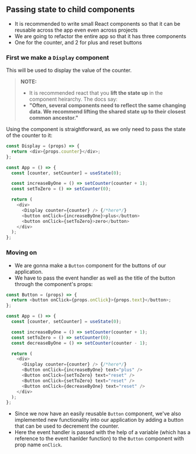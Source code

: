## Passing state to child components

- It is recommended to write small React components so that it can be reusable across the app even even across projects
- We are going to refactor the entire app so that it has three components
- One for the counter, and 2 for plus and reset buttons

### **First we make a `Display` component**

This will be used to display the value of the counter.

> **NOTE:**
>
> - It is recommended react that you **lift the state up** in the component heirarchy. The docs say:
> - **"Often, several components need to reflect the same changing data. We recommend lifting the shared state up to their closest common ancestor."**

Using the component is straightforward, as we only need to pass the state of the counter to it:

```js
const Display = (props) => {
  return <div>{props.counter}</div>;
};
```

```js
const App = () => {
  const [counter, setCounter] = useState(0);

  const increaseByOne = () => setCounter(counter + 1);
  const setToZero = () => setCounter(0);

  return (
    <div>
      <Display counter={counter} /> {/*here*/}
      <button onClick={increaseByOne}>plus</button>
      <button onClick={setToZero}>zero</button>
    </div>
  );
};
```

### **Moving on**

- We are gonna make a `Button` component for the buttons of our application.
- We have to pass the event handler as well as the title of the button through the component's props:

```js
const Button = (props) => {
  return <button onClick={props.onClick}>{props.text}</button>;
};
```

```js
const App = () => {
  const [counter, setCounter] = useState(0);

  const increaseByOne = () => setCounter(counter + 1);
  const setToZero = () => setCounter(0);
  const decreaseByOne = () => setCounter(counter - 1);

  return (
    <div>
      <Display counter={counter} /> {/*here*/}
      <Button onClick={increaseByOne} text="plus" />
      <Button onClick={setToZero} text="reset" />
      <Button onClick={setToZero} text="reset" />
      <Button onClick={decreaseByOne} text="reset" />
    </div>
  );
};
```

- Since we now have an easily reusable `Button` component, we've also implemented new functionality into our application by adding a button that can be used to decrement the counter.
- Here the event handler is passed with the help of a variable (which has a reference to the event hanlder function) to the `Button` component with prop name `onClick`.
